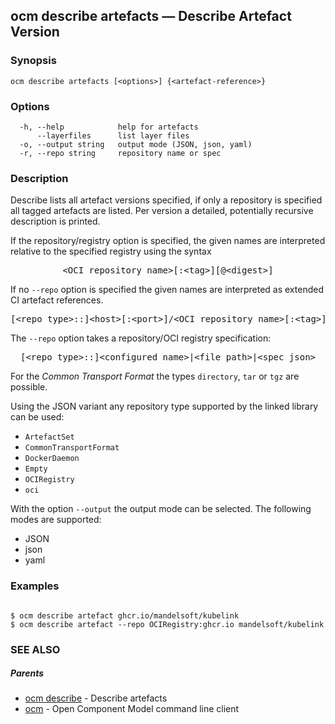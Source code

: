 ## ocm describe artefacts &mdash; Describe Artefact Version

### Synopsis

```
ocm describe artefacts [<options>] {<artefact-reference>}
```

### Options

```
  -h, --help            help for artefacts
      --layerfiles      list layer files
  -o, --output string   output mode (JSON, json, yaml)
  -r, --repo string     repository name or spec
```

### Description


Describe lists all artefact versions specified, if only a repository is specified
all tagged artefacts are listed.
Per version a detailed, potentially recursive description is printed.


If the repository/registry option is specified, the given names are interpreted
relative to the specified registry using the syntax

<center>
    <pre>&lt;OCI repository name>[:&lt;tag>][@&lt;digest>]</pre>
</center>

If no <code>--repo</code> option is specified the given names are interpreted 
as extended CI artefact references.

<center>
    <pre>[&lt;repo type>::]&lt;host>[:&lt;port>]/&lt;OCI repository name>[:&lt;tag>][@&lt;digest>]</pre>
</center>

The <code>--repo</code> option takes a repository/OCI registry specification:

<center>
    <pre>[&lt;repo type>::]&lt;configured name>|&lt;file path>|&lt;spec json></pre>
</center>

For the *Common Transport Format* the types <code>directory</code>,
<code>tar</code> or <code>tgz</code> are possible.

Using the JSON variant any repository type supported by the 
linked library can be used:
- `ArtefactSet`
- `CommonTransportFormat`
- `DockerDaemon`
- `Empty`
- `OCIRegistry`
- `oci`

With the option <code>--output</code> the output mode can be selected.
The following modes are supported:
 - JSON
 - json
 - yaml


### Examples

```

$ ocm describe artefact ghcr.io/mandelsoft/kubelink
$ ocm describe artefact --repo OCIRegistry:ghcr.io mandelsoft/kubelink

```

### SEE ALSO

##### Parents

* [ocm describe](ocm_describe.md)	 - Describe artefacts
* [ocm](ocm.md)	 - Open Component Model command line client

